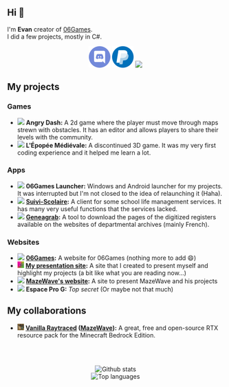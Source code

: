 ## Hi 👋  
I'm **Evan** creator of [06Games](https://github.com/06-Games).  
I did a few projects, mostly in C#.
<p align=center>
  <a href="https://discord.gg/PaFbgFT"><img src="https://raw.githubusercontent.com/06Games/06Games/master/images/discord.png" width="50" /></a>
  <a href="https://paypal.me/06games"><img src="https://raw.githubusercontent.com/06Games/06Games/master/images/paypal.png" width="50" /></a>
  <a href="https://www.reddit.com/user/06GamesG"><img src="https://www.redditinc.com/assets/images/site/reddit-logo.png" width="50" /></a>
</p>

## My projects
### Games
* <img src="https://06games.github.io/images/games/angryDash.png" width="15"> **Angry Dash:** A 2d game where the player must move through maps strewn with obstacles. It has an editor and allows players to share their levels with the community.  
* <img src="https://06games.github.io/images/games/epopeeMedievale.png" width="15"> **L'Épopée Médiévale:** A discontinued 3D game. It was my very first coding experience and it helped me learn a lot.

### Apps
* <img src="https://06games.github.io/images/apps/launcher.png" width="15"> **06Games Launcher:**  Windows and Android launcher for my projects. It was interrupted but I'm not closed to the idea of relaunching it (Haha).  
* <img src="https://06games.github.io/images/apps/suiviScolaire.png" width="15"> **[Suivi-Scolaire](https://github.com/06-Games/Suivi-Scolaire):** A client for some school life management services. It has many very useful functions that the services lacked.  
* <img src="https://06games.github.io/images/apps/geneaGrab.png" width="15"> **[Geneagrab](https://github.com/06Games/GeneaGrab):** A tool to download the pages of the digitized registers available on the websites of departmental archives (mainly French).

### Websites
* <img src="https://06games.github.io/images/websites/06games.png" width="15"> **[06Games](https://github.com/06-Games/website):** A website for 06Games (nothing more to add 😄)  
* <img src="https://raw.githubusercontent.com/06Games/06Games/master/images/06games-alt.png" width="15"> **[My presentation site](https://github.com/06Games/06games.github.io):** A site that I created to present myself and highlight my projects (a bit like what you are reading now...)  
* <img src="https://mazewave.github.io/assets/img/home/profile.jpg" width="15"> **[MazeWave's website](https://mazewave.github.io/):** A site to present MazeWave and his projects
* <img src="https://06games.github.io/images/websites/espaceProG.png" width="15"> **Espace Pro G:** *Top secret* (Or maybe not that much)

## My collaborations
* <img src="https://raw.githubusercontent.com/MazeWave/Vanilla-Raytraced/master/Vanilla%20Raytraced/pack_icon.png" width="15"> **[Vanilla Raytraced](https://github.com/MazeWave/Vanilla-Raytraced) ([MazeWave](https://github.com/MazeWave)):** A great, free and open-source RTX resource pack for the Minecraft Bedrock Edition.

<br /><br />

<p align=center>
  <img alt="Github stats" src="https://github-readme-stats.vercel.app/api?username=06Games&show_icons=true&count_private=true" />
  <br /><img alt="Top languages" src="https://github-readme-stats.vercel.app/api/top-langs/?username=06Games&card_width=495" />
 </p>

